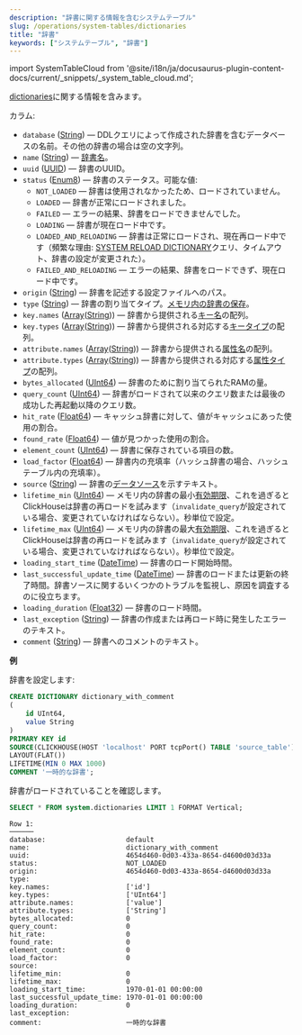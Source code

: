 ```yaml
---
description: "辞書に関する情報を含むシステムテーブル"
slug: /operations/system-tables/dictionaries
title: "辞書"
keywords: ["システムテーブル", "辞書"]
---
```

import SystemTableCloud from '@site/i18n/ja/docusaurus-plugin-content-docs/current/_snippets/_system_table_cloud.md';

<SystemTableCloud/>

[dictionaries](../../sql-reference/dictionaries/index.md)に関する情報を含みます。

カラム:

- `database` ([String](../../sql-reference/data-types/string.md)) — DDLクエリによって作成された辞書を含むデータベースの名前。その他の辞書の場合は空の文字列。
- `name` ([String](../../sql-reference/data-types/string.md)) — [辞書名](../../sql-reference/dictionaries/index.md)。
- `uuid` ([UUID](../../sql-reference/data-types/uuid.md)) — 辞書のUUID。
- `status` ([Enum8](../../sql-reference/data-types/enum.md)) — 辞書のステータス。可能な値:
    - `NOT_LOADED` — 辞書は使用されなかったため、ロードされていません。
    - `LOADED` — 辞書が正常にロードされました。
    - `FAILED` — エラーの結果、辞書をロードできませんでした。
    - `LOADING` — 辞書が現在ロード中です。
    - `LOADED_AND_RELOADING` — 辞書は正常にロードされ、現在再ロード中です（頻繁な理由: [SYSTEM RELOAD DICTIONARY](../../sql-reference/statements/system.md#query_language-system-reload-dictionary)クエリ、タイムアウト、辞書の設定が変更された）。
    - `FAILED_AND_RELOADING` — エラーの結果、辞書をロードできず、現在ロード中です。
- `origin` ([String](../../sql-reference/data-types/string.md)) — 辞書を記述する設定ファイルへのパス。
- `type` ([String](../../sql-reference/data-types/string.md)) — 辞書の割り当てタイプ。[メモリ内の辞書の保存](../../sql-reference/dictionaries/index.md#storig-dictionaries-in-memory)。
- `key.names` ([Array](../../sql-reference/data-types/array.md)([String](../../sql-reference/data-types/string.md))) — 辞書から提供される[キー名](../../sql-reference/dictionaries/index.md#dictionary-key-and-fields#ext_dict_structure-key)の配列。
- `key.types` ([Array](../../sql-reference/data-types/array.md)([String](../../sql-reference/data-types/string.md))) — 辞書から提供される対応する[キータイプ](../../sql-reference/dictionaries/index.md#dictionary-key-and-fields#ext_dict_structure-key)の配列。
- `attribute.names` ([Array](../../sql-reference/data-types/array.md)([String](../../sql-reference/data-types/string.md))) — 辞書から提供される[属性名](../../sql-reference/dictionaries/index.md#dictionary-key-and-fields#ext_dict_structure-attributes)の配列。
- `attribute.types` ([Array](../../sql-reference/data-types/array.md)([String](../../sql-reference/data-types/string.md))) — 辞書から提供される対応する[属性タイプ](../../sql-reference/dictionaries/index.md#dictionary-key-and-fields#ext_dict_structure-attributes)の配列。
- `bytes_allocated` ([UInt64](../../sql-reference/data-types/int-uint.md#uint-ranges)) — 辞書のために割り当てられたRAMの量。
- `query_count` ([UInt64](../../sql-reference/data-types/int-uint.md#uint-ranges)) — 辞書がロードされて以来のクエリ数または最後の成功した再起動以降のクエリ数。
- `hit_rate` ([Float64](../../sql-reference/data-types/float.md)) — キャッシュ辞書に対して、値がキャッシュにあった使用の割合。
- `found_rate` ([Float64](../../sql-reference/data-types/float.md)) — 値が見つかった使用の割合。
- `element_count` ([UInt64](../../sql-reference/data-types/int-uint.md#uint-ranges)) — 辞書に保存されている項目の数。
- `load_factor` ([Float64](../../sql-reference/data-types/float.md)) — 辞書内の充填率（ハッシュ辞書の場合、ハッシュテーブル内の充填率）。
- `source` ([String](../../sql-reference/data-types/string.md)) — 辞書の[データソース](../../sql-reference/dictionaries/index.md#dictionary-sources)を示すテキスト。
- `lifetime_min` ([UInt64](../../sql-reference/data-types/int-uint.md#uint-ranges)) — メモリ内の辞書の最小[有効期限](../../sql-reference/dictionaries/index.md#dictionary-updates)、これを過ぎるとClickHouseは辞書の再ロードを試みます（`invalidate_query`が設定されている場合、変更されていなければならない）。秒単位で設定。
- `lifetime_max` ([UInt64](../../sql-reference/data-types/int-uint.md#uint-ranges)) — メモリ内の辞書の最大[有効期限](../../sql-reference/dictionaries/index.md#dictionary-updates)、これを過ぎるとClickHouseは辞書の再ロードを試みます（`invalidate_query`が設定されている場合、変更されていなければならない）。秒単位で設定。
- `loading_start_time` ([DateTime](../../sql-reference/data-types/datetime.md)) — 辞書のロード開始時間。
- `last_successful_update_time` ([DateTime](../../sql-reference/data-types/datetime.md)) — 辞書のロードまたは更新の終了時間。辞書ソースに関するいくつかのトラブルを監視し、原因を調査するのに役立ちます。
- `loading_duration` ([Float32](../../sql-reference/data-types/float.md)) — 辞書のロード時間。
- `last_exception` ([String](../../sql-reference/data-types/string.md)) — 辞書の作成または再ロード時に発生したエラーのテキスト。
- `comment` ([String](../../sql-reference/data-types/string.md)) — 辞書へのコメントのテキスト。

**例**

辞書を設定します:

``` sql
CREATE DICTIONARY dictionary_with_comment
(
    id UInt64,
    value String
)
PRIMARY KEY id
SOURCE(CLICKHOUSE(HOST 'localhost' PORT tcpPort() TABLE 'source_table'))
LAYOUT(FLAT())
LIFETIME(MIN 0 MAX 1000)
COMMENT '一時的な辞書';
```

辞書がロードされていることを確認します。

``` sql
SELECT * FROM system.dictionaries LIMIT 1 FORMAT Vertical;
```

``` text
Row 1:
──────
database:                    default
name:                        dictionary_with_comment
uuid:                        4654d460-0d03-433a-8654-d4600d03d33a
status:                      NOT_LOADED
origin:                      4654d460-0d03-433a-8654-d4600d03d33a
type:
key.names:                   ['id']
key.types:                   ['UInt64']
attribute.names:             ['value']
attribute.types:             ['String']
bytes_allocated:             0
query_count:                 0
hit_rate:                    0
found_rate:                  0
element_count:               0
load_factor:                 0
source:
lifetime_min:                0
lifetime_max:                0
loading_start_time:          1970-01-01 00:00:00
last_successful_update_time: 1970-01-01 00:00:00
loading_duration:            0
last_exception:
comment:                     一時的な辞書
```
